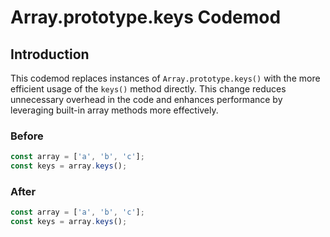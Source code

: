 # Array.prototype.keys Codemod

## Introduction

This codemod replaces instances of `Array.prototype.keys()` with the more efficient usage of the `keys()` method directly. This change reduces unnecessary overhead in the code and enhances performance by leveraging built-in array methods more effectively.

### Before

```javascript
const array = ['a', 'b', 'c'];
const keys = array.keys();
```

### After

```javascript
const array = ['a', 'b', 'c'];
const keys = array.keys();
```